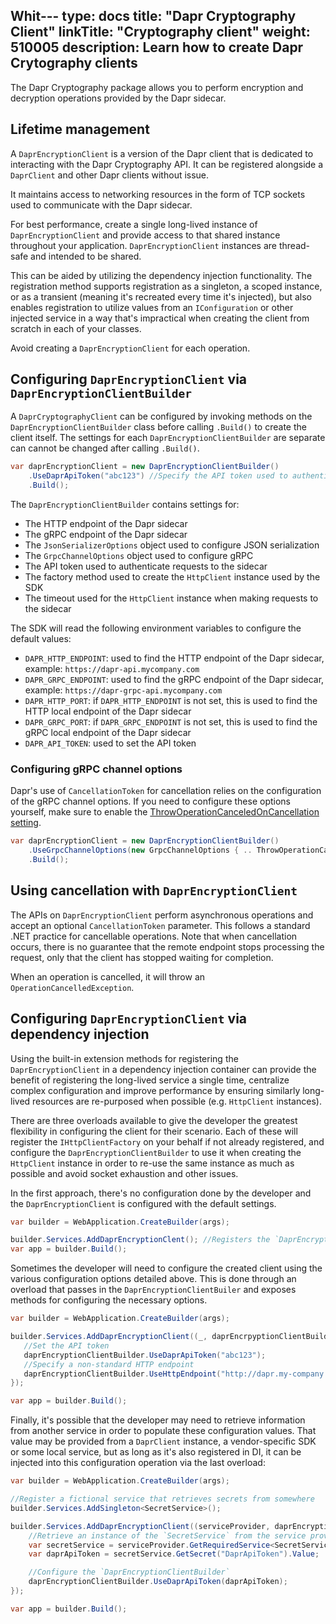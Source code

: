 Whit---
type: docs
title: "Dapr Cryptography Client"
linkTitle: "Cryptography client"
weight: 510005
description: Learn how to create Dapr Crytography clients
---

The Dapr Cryptography package allows you to perform encryption and decryption operations provided by the Dapr sidecar.

## Lifetime management
A `DaprEncryptionClient` is a version of the Dapr client that is dedicated to interacting with the Dapr Cryptography API.
It can be registered alongside a `DaprClient` and other Dapr clients without issue.

It maintains access to networking resources in the form of TCP sockets used to communicate with the Dapr sidecar.

For best performance, create a single long-lived instance of `DaprEncryptionClient` and provide access to that shared
instance throughout your application. `DaprEncryptionClient` instances are thread-safe and intended to be shared.

This can be aided by utilizing the dependency injection functionality. The registration method supports registration
as a singleton, a scoped instance, or as a transient (meaning it's recreated every time it's injected), but also enables
registration to utilize values from an `IConfiguration` or other injected service in a way that's impractical when creating
the client from scratch in each of your classes.

Avoid creating a `DaprEncryptionClient` for each operation.

## Configuring `DaprEncryptionClient` via `DaprEncryptionClientBuilder`
A `DaprCryptographyClient` can be configured by invoking methods on the `DaprEncryptionClientBuilder` class before calling
`.Build()` to create the client itself. The settings for each `DaprEncryptionClientBuilder` are separate can cannot be
changed after calling `.Build()`.

```cs
var daprEncryptionClient = new DaprEncryptionClientBuilder()
    .UseDaprApiToken("abc123") //Specify the API token used to authenticate to the Dapr sidecar
    .Build();
```

The `DaprEncryptionClientBuilder` contains settings for:
- The HTTP endpoint of the Dapr sidecar
- The gRPC endpoint of the Dapr sidecar
- The `JsonSerializerOptions` object used to configure JSON serialization
- The `GrpcChannelOptions` object used to configure gRPC
- The API token used to authenticate requests to the sidecar
- The factory method used to create the `HttpClient` instance used by the SDK
- The timeout used for the `HttpClient` instance when making requests to the sidecar

The SDK will read the following environment variables to configure the default values:

- `DAPR_HTTP_ENDPOINT`: used to find the HTTP endpoint of the Dapr sidecar, example: `https://dapr-api.mycompany.com`
- `DAPR_GRPC_ENDPOINT`: used to find the gRPC endpoint of the Dapr sidecar, example: `https://dapr-grpc-api.mycompany.com`
- `DAPR_HTTP_PORT`: if `DAPR_HTTP_ENDPOINT` is not set, this is used to find the HTTP local endpoint of the Dapr sidecar
- `DAPR_GRPC_PORT`: if `DAPR_GRPC_ENDPOINT` is not set, this is used to find the gRPC local endpoint of the Dapr sidecar
- `DAPR_API_TOKEN`: used to set the API token

### Configuring gRPC channel options

Dapr's use of `CancellationToken` for cancellation relies on the configuration of the gRPC channel options. If you need
to configure these options yourself, make sure to enable the [ThrowOperationCanceledOnCancellation setting](https://grpc.github.io/grpc/csharp-dotnet/api/Grpc.Net.Client.GrpcChannelOptions.html#Grpc_Net_Client_GrpcChannelOptions_ThrowOperationCanceledOnCancellation).

```cs
var daprEncryptionClient = new DaprEncryptionClientBuilder()
    .UseGrpcChannelOptions(new GrpcChannelOptions { .. ThrowOperationCanceledOnCancellation = true })
    .Build();
```

## Using cancellation with `DaprEncryptionClient`
The APIs on `DaprEncryptionClient` perform asynchronous operations and accept an optional `CancellationToken` parameter. This
follows a standard .NET practice for cancellable operations. Note that when cancellation occurs, there is no guarantee that
the remote endpoint stops processing the request, only that the client has stopped waiting for completion.

When an operation is cancelled, it will throw an `OperationCancelledException`.

## Configuring `DaprEncryptionClient` via dependency injection
Using the built-in extension methods for registering the `DaprEncryptionClient` in a dependency injection container can
provide the benefit of registering the long-lived service a single time, centralize complex configuration and improve
performance by ensuring similarly long-lived resources are re-purposed when possible (e.g. `HttpClient` instances).

There are three overloads available to give the developer the greatest flexibility in configuring the client for their
scenario. Each of these will register the `IHttpClientFactory` on your behalf if not already registered, and configure
the `DaprEncryptionClientBuilder` to use it when creating the `HttpClient` instance in order to re-use the same instance as
much as possible and avoid socket exhaustion and other issues.

In the first approach, there's no configuration done by the developer and the `DaprEncryptionClient` is configured with the
default settings.

```cs
var builder = WebApplication.CreateBuilder(args);

builder.Services.AddDaprEncryptionClent(); //Registers the `DaprEncryptionClient` to be injected as needed
var app = builder.Build();
```

Sometimes the developer will need to configure the created client using the various configuration options detailed
above. This is done through an overload that passes in the `DaprEncryptionClientBuiler` and exposes methods for configuring
the necessary options.

```cs
var builder = WebApplication.CreateBuilder(args);

builder.Services.AddDaprEncryptionClient((_, daprEncrpyptionClientBuilder) => {
   //Set the API token
   daprEncryptionClientBuilder.UseDaprApiToken("abc123");
   //Specify a non-standard HTTP endpoint
   daprEncryptionClientBuilder.UseHttpEndpoint("http://dapr.my-company.com");
});

var app = builder.Build();
```

Finally, it's possible that the developer may need to retrieve information from another service in order to populate
these configuration values. That value may be provided from a `DaprClient` instance, a vendor-specific SDK or some
local service, but as long as it's also registered in DI, it can be injected into this configuration operation via the
last overload:

```cs
var builder = WebApplication.CreateBuilder(args);

//Register a fictional service that retrieves secrets from somewhere
builder.Services.AddSingleton<SecretService>();

builder.Services.AddDaprEncryptionClient((serviceProvider, daprEncryptionClientBuilder) => {
    //Retrieve an instance of the `SecretService` from the service provider
    var secretService = serviceProvider.GetRequiredService<SecretService>();
    var daprApiToken = secretService.GetSecret("DaprApiToken").Value;

    //Configure the `DaprEncryptionClientBuilder`
    daprEncryptionClientBuilder.UseDaprApiToken(daprApiToken);
});

var app = builder.Build();
```